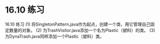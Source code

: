 # 16.10 练习


16.10 练习
(1) 将SingletonPattern.java作为起点，创建一个类，用它管理自己固定数量的对象。
(2) 为TrashVisitor.java添加一个名为Plastic（塑料）的类。
(3) 为DynaTrash.java同样添加一个Plastic（塑料）类。